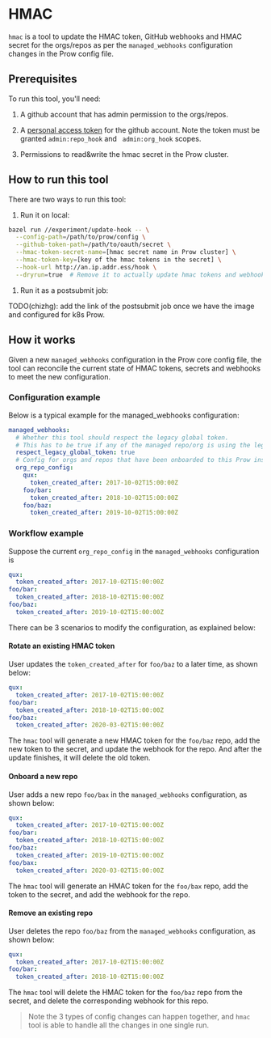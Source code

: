 # HMAC

`hmac` is a tool to update the HMAC token, GitHub webhooks and HMAC secret
for the orgs/repos as per the `managed_webhooks` configuration changes in the Prow config file.

## Prerequisites

To run this tool, you'll need:

1. A github account that has admin permission to the orgs/repos.

1. A [personal access token](https://github.com/settings/tokens) for the github account. 
Note the token must be granted `admin:repo_hook` and ` admin:org_hook` scopes.

1. Permissions to read&write the hmac secret in the Prow cluster.

## How to run this tool

There are two ways to run this tool:

1. Run it on local:

```sh
bazel run //experiment/update-hook -- \
  --config-path=/path/to/prow/config \
  --github-token-path=/path/to/oauth/secret \
  --hmac-token-secret-name=[hmac secret name in Prow cluster] \
  --hmac-token-key=[key of the hmac tokens in the secret] \
  --hook-url http://an.ip.addr.ess/hook \
  --dryrun=true  # Remove it to actually update hmac tokens and webhooks
```

1. Run it as a postsubmit job:

TODO(chizhg): add the link of the postsubmit job once we have the image and
configured for k8s Prow.

## How it works

Given a new `managed_webhooks` configuration in the Prow core config file,
the tool can reconcile the current state of HMAC tokens, secrets and
webhooks to meet the new configuration.

### Configuration example

Below is a typical example for the managed_webhooks configuration:

```yaml
managed_webhooks:
  # Whether this tool should respect the legacy global token.
  # This has to be true if any of the managed repo/org is using the legacy global token that is manually created.   
  respect_legacy_global_token: true
  # Config for orgs and repos that have been onboarded to this Prow instance.  
  org_repo_config:
    qux:
      token_created_after: 2017-10-02T15:00:00Z
    foo/bar:
      token_created_after: 2018-10-02T15:00:00Z
    foo/baz:
      token_created_after: 2019-10-02T15:00:00Z
```

### Workflow example

Suppose the current `org_repo_config` in the `managed_webhooks` configuration is
```yaml
qux:
  token_created_after: 2017-10-02T15:00:00Z
foo/bar:
  token_created_after: 2018-10-02T15:00:00Z
foo/baz:
  token_created_after: 2019-10-02T15:00:00Z
``` 

There can be 3 scenarios to modify the configuration, as explained below:

#### Rotate an existing HMAC token

User updates the `token_created_after` for `foo/baz` to a later time, as shown below:
```yaml
qux:
  token_created_after: 2017-10-02T15:00:00Z
foo/bar:
  token_created_after: 2018-10-02T15:00:00Z
foo/baz:
  token_created_after: 2020-03-02T15:00:00Z
``` 

The `hmac` tool will generate a new HMAC token for the `foo/baz` repo,
add the new token to the secret, and update the webhook for the repo.
And after the update finishes, it will delete the old token.

#### Onboard a new repo

User adds a new repo `foo/bax` in the `managed_webhooks` configuration, as shown below:
```yaml
qux:
  token_created_after: 2017-10-02T15:00:00Z
foo/bar:
  token_created_after: 2018-10-02T15:00:00Z
foo/baz:
  token_created_after: 2019-10-02T15:00:00Z
foo/bax:
  token_created_after: 2020-03-02T15:00:00Z
``` 

The `hmac` tool will generate an HMAC token for the `foo/bax` repo,
add the token to the secret, and add the webhook for the repo.

#### Remove an existing repo

User deletes the repo `foo/baz` from the `managed_webhooks` configuration, as shown below:
```yaml
qux:
  token_created_after: 2017-10-02T15:00:00Z
foo/bar:
  token_created_after: 2018-10-02T15:00:00Z
``` 

The `hmac` tool will delete the HMAC token for the `foo/baz` repo from
the secret, and delete the corresponding webhook for this repo.

> Note the 3 types of config changes can happen together, and `hmac` tool
> is able to handle all the changes in one single run.
